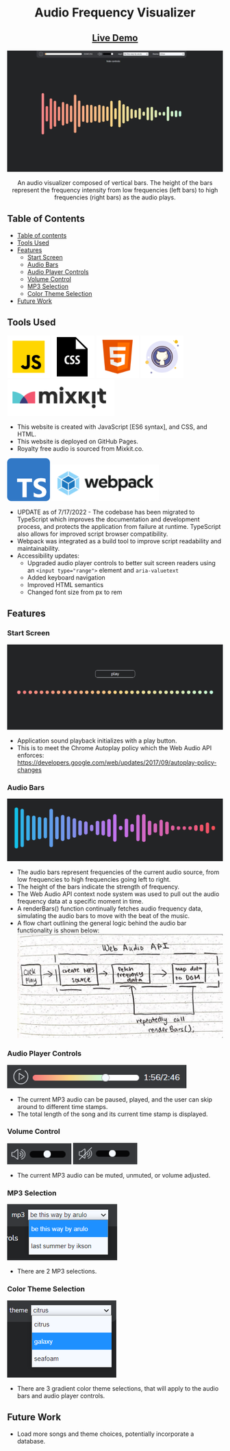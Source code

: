 <h1 align="center">Audio Frequency Visualizer</h1>
<h2 align="center"><a  href="https://chloe-trn.github.io/audio-frequency-visualizer/">Live Demo</a></h2>

![Main Screenshot](./read-me-images/audio-visualizer.jpg)

<p align="center"> An audio visualizer composed of vertical bars. The height of the bars represent the frequency intensity from low frequencies (left bars) to high frequencies (right bars) as the audio plays. </p>

## Table of Contents

- [Table of contents](#table-of-contents)
- [Tools Used](#tools-used)
- [Features](#features)
  - [Start Screen](#start-screen)
  - [Audio Bars](#audio-bars)
  - [Audio Player Controls](#audio-player-controls)
  - [Volume Control](#volume-control)
  - [MP3 Selection](#mp3-selection)
  - [Color Theme Selection](#color-theme-selection)
- [Future Work](#future-work)

## Tools Used
<p>
<img src="/read-me-images/js-logo.png" width="100" /> 
<img src="/read-me-images/css-logo.png" width="100" />
<img src="/read-me-images/html5-logo.png" width="100" />
<img src="/read-me-images/github-logo.png" width="100" />
<img src="/read-me-images/mixkit-logo.png" width="250" />
</p>

* This website is created with JavaScript [ES6 syntax], and CSS, and HTML. 
* This website is deployed on GitHub Pages.
* Royalty free audio is sourced from Mixkit.co.

<p>
<img src="/read-me-images/ts-logo.png" width="100" />
<img src="/read-me-images/webpack-logo.png" width="250" /> 
</p>

* UPDATE as of 7/17/2022 - The codebase has been migrated to TypeScript which improves the documentation and development process, and protects the application from failure at runtime. TypeScript also allows for improved script browser compatibility. 
* Webpack was integrated as a build tool to improve script readability and maintainability.
* Accessibility updates: 
    * Upgraded audio player controls to better suit screen readers using an `<input type="range">` element and `aria-valuetext`
    * Added keyboard navigation 
    * Improved HTML semantics
    * Changed font size from px to rem

## Features
### Start Screen 
![Start Screen](./read-me-images/start-screen.png)
* Application sound playback initializes with a play button.
* This is to meet the Chrome Autoplay policy which the Web Audio API enforces: https://developers.google.com/web/updates/2017/09/autoplay-policy-changes

### Audio Bars
![Audio Bars](./read-me-images/audio-bars.png)
* The audio bars represent frequencies of the current audio source, from low frequencies to high frequencies going left to right. 
* The height of the bars indicate the strength of frequency. 
* The Web Audio API context node system was used to pull out the audio frequency data at a specific moment in time. 
* A renderBars() function continually fetches audio frequency data, simulating the audio bars to move with the beat of the music. 
* A flow chart outlining the general logic behind the audio bar functionality is shown below: 
![Audio Bars Flowchart](./read-me-images/flow-chart.jpg)

### Audio Player Controls
![Audio Controls](./read-me-images/audio-player.png)
* The current MP3 audio can be paused, played, and the user can skip around to different time stamps.
* The total length of the song and its current time stamp is displayed. 
### Volume Control 
<p>
<img src="/read-me-images/volume-unmute.png" width="150" /> 
<img src="/read-me-images/volume-mute.png" width="150" />
</p>

* The current MP3 audio can be muted, unmuted, or volume adjusted. 

### MP3 Selection 
![MP3 Selection](./read-me-images/mp3-selection.png)
* There are 2 MP3 selections. 
### Color Theme Selection 
![Colot Theme Selection](./read-me-images/color-selection.png)
* There are 3 gradient color theme selections, that will apply to the audio bars and audio player controls. 

## Future Work
* Load more songs and theme choices, potentially incorporate a database.
